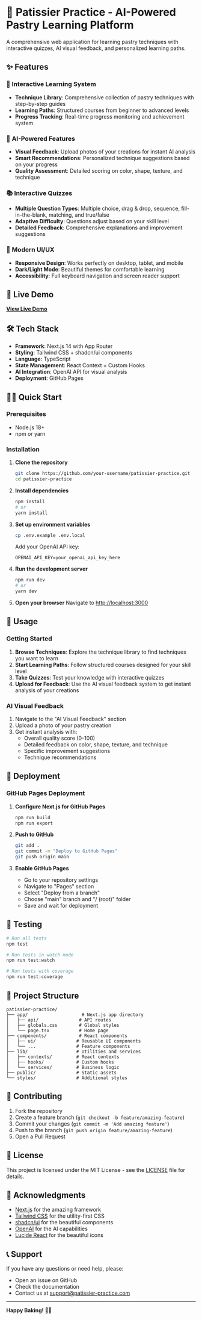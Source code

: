 # 🍰 Patissier Practice - AI-Powered Pastry Learning Platform

A comprehensive web application for learning pastry techniques with interactive quizzes, AI visual feedback, and personalized learning paths.

## ✨ Features

### 🎯 **Interactive Learning System**
- **Technique Library**: Comprehensive collection of pastry techniques with step-by-step guides
- **Learning Paths**: Structured courses from beginner to advanced levels
- **Progress Tracking**: Real-time progress monitoring and achievement system

### 🧠 **AI-Powered Features**
- **Visual Feedback**: Upload photos of your creations for instant AI analysis
- **Smart Recommendations**: Personalized technique suggestions based on your progress
- **Quality Assessment**: Detailed scoring on color, shape, texture, and technique

### 📚 **Interactive Quizzes**
- **Multiple Question Types**: Multiple choice, drag & drop, sequence, fill-in-the-blank, matching, and true/false
- **Adaptive Difficulty**: Questions adjust based on your skill level
- **Detailed Feedback**: Comprehensive explanations and improvement suggestions

### 🎨 **Modern UI/UX**
- **Responsive Design**: Works perfectly on desktop, tablet, and mobile
- **Dark/Light Mode**: Beautiful themes for comfortable learning
- **Accessibility**: Full keyboard navigation and screen reader support

## 🚀 Live Demo

**[View Live Demo](https://your-username.github.io/patissier-practice)**

## 🛠️ Tech Stack

- **Framework**: Next.js 14 with App Router
- **Styling**: Tailwind CSS + shadcn/ui components
- **Language**: TypeScript
- **State Management**: React Context + Custom Hooks
- **AI Integration**: OpenAI API for visual analysis
- **Deployment**: GitHub Pages

## 🏃‍♂️ Quick Start

### Prerequisites
- Node.js 18+ 
- npm or yarn

### Installation

1. **Clone the repository**
   ```bash
   git clone https://github.com/your-username/patissier-practice.git
   cd patissier-practice
   ```

2. **Install dependencies**
   ```bash
   npm install
   # or
   yarn install
   ```

3. **Set up environment variables**
   ```bash
   cp .env.example .env.local
   ```
   
   Add your OpenAI API key:
   ```env
   OPENAI_API_KEY=your_openai_api_key_here
   ```

4. **Run the development server**
   ```bash
   npm run dev
   # or
   yarn dev
   ```

5. **Open your browser**
   Navigate to [http://localhost:3000](http://localhost:3000)

## 📱 Usage

### Getting Started
1. **Browse Techniques**: Explore the technique library to find techniques you want to learn
2. **Start Learning Paths**: Follow structured courses designed for your skill level
3. **Take Quizzes**: Test your knowledge with interactive quizzes
4. **Upload for Feedback**: Use the AI visual feedback system to get instant analysis of your creations

### AI Visual Feedback
1. Navigate to the "AI Visual Feedback" section
2. Upload a photo of your pastry creation
3. Get instant analysis with:
   - Overall quality score (0-100)
   - Detailed feedback on color, shape, texture, and technique
   - Specific improvement suggestions
   - Technique recommendations

## 🚀 Deployment

### GitHub Pages Deployment

1. **Configure Next.js for GitHub Pages**
   ```bash
   npm run build
   npm run export
   ```

2. **Push to GitHub**
   ```bash
   git add .
   git commit -m "Deploy to GitHub Pages"
   git push origin main
   ```

3. **Enable GitHub Pages**
   - Go to your repository settings
   - Navigate to "Pages" section
   - Select "Deploy from a branch"
   - Choose "main" branch and "/ (root)" folder
   - Save and wait for deployment

## 🧪 Testing

```bash
# Run all tests
npm test

# Run tests in watch mode
npm run test:watch

# Run tests with coverage
npm run test:coverage
```

## 📁 Project Structure

```
patissier-practice/
├── app/                    # Next.js app directory
│   ├── api/               # API routes
│   ├── globals.css        # Global styles
│   └── page.tsx           # Home page
├── components/            # React components
│   ├── ui/               # Reusable UI components
│   └── ...               # Feature components
├── lib/                  # Utilities and services
│   ├── contexts/         # React contexts
│   ├── hooks/            # Custom hooks
│   └── services/         # Business logic
├── public/               # Static assets
└── styles/               # Additional styles
```

## 🤝 Contributing

1. Fork the repository
2. Create a feature branch (`git checkout -b feature/amazing-feature`)
3. Commit your changes (`git commit -m 'Add amazing feature'`)
4. Push to the branch (`git push origin feature/amazing-feature`)
5. Open a Pull Request

## 📄 License

This project is licensed under the MIT License - see the [LICENSE](LICENSE) file for details.

## 🙏 Acknowledgments

- [Next.js](https://nextjs.org/) for the amazing framework
- [Tailwind CSS](https://tailwindcss.com/) for the utility-first CSS
- [shadcn/ui](https://ui.shadcn.com/) for the beautiful components
- [OpenAI](https://openai.com/) for the AI capabilities
- [Lucide React](https://lucide.dev/) for the beautiful icons

## 📞 Support

If you have any questions or need help, please:
- Open an issue on GitHub
- Check the documentation
- Contact us at support@patissier-practice.com

---

**Happy Baking! 🍰✨**